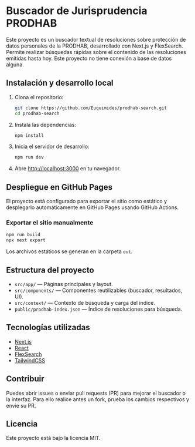 # Buscador de Jurisprudencia PRODHAB

Este proyecto es un buscador textual de resoluciones sobre protección de datos personales de la PRODHAB, desarrollado con Next.js y FlexSearch. Permite realizar búsquedas rápidas sobre el contenido de las resoluciones emitidas hasta hoy. Este proyecto no tiene conexión a base de datos alguna.

## Instalación y desarrollo local

1. Clona el repositorio:
	```bash
	git clone https://github.com/Euquimides/prodhab-search.git
	cd prodhab-search
	```
2. Instala las dependencias:
	```bash
	npm install
	```
3. Inicia el servidor de desarrollo:
	```bash
	npm run dev
	```
4. Abre [http://localhost:3000](http://localhost:3000) en tu navegador.

## Despliegue en GitHub Pages

El proyecto está configurado para exportar el sitio como estático y desplegarlo automáticamente en GitHub Pages usando GitHub Actions.

### Exportar el sitio manualmente
```bash
npm run build
npx next export
```
Los archivos estáticos se generan en la carpeta `out`.

## Estructura del proyecto

- `src/app/` — Páginas principales y layout.
- `src/components/` — Componentes reutilizables (buscador, resultados, UI).
- `src/context/` — Contexto de búsqueda y carga del índice.
- `public/prodhab-index.json` — Índice de resoluciones para búsqueda.

## Tecnologías utilizadas
- [Next.js](https://nextjs.org/)
- [React](https://react.dev/)
- [FlexSearch](https://github.com/nextapps-de/flexsearch)
- [TailwindCSS](https://tailwindcss.com/)

## Contribuir

Puedes abrir issues o enviar pull requests (PR) para mejorar el buscador o la interfaz. Para ello realice antes un fork,
prueba los cambios respectivos y envie su PR. 

## Licencia

Este proyecto está bajo la licencia MIT.
